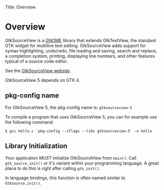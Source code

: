 Title: Overview

# Overview

GtkSourceView is a [GNOME](https://www.gnome.org/) library
that extends GtkTextView, the standard GTK widget for multiline text
editing. GtkSourceView adds support for syntax highlighting, undo/redo, file
loading and saving, search and replace, a completion system, printing,
displaying line numbers, and other features typical of a source code editor.

See the [GtkSourceView website](https://wiki.gnome.org/Projects/GtkSourceView).

GtkSourceView 5 depends on GTK 4.

## pkg-config name

For GtkSourceView 5, the pkg-config name is: `gtksourceview-5`

To compile a program that uses GtkSourceView 5, you
can for example use the following command:

```
$ gcc hello.c `pkg-config --cflags --libs gtksourceview-5` -o hello
```

## Library Initialization

Your application *MUST* initialize GtkSourceView from `main()`.
Call `gtk_source_init()` or it's variant within your programming language.
A great place to do this is right after calling `gtk_init()`.

In language bindings, this function is often named similar to `GtkSource.init()`.
